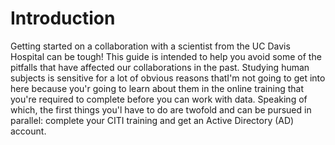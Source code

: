 Introduction
===============

Getting started on a collaboration with a scientist from the UC Davis Hospital can be tough! This guide is intended to help you avoid some of the pitfalls that have affected our collaborations in the past. Studying human subjects is sensitive for a lot of obvious reasons thatI'm not going to get into here because you'r going to learn about them in the online training that you're required to complete before you can work with data. Speaking of which, the first things you'l have to do are twofold and can be pursued in parallel: complete your CITI training and get an Active Directory (AD) account.


